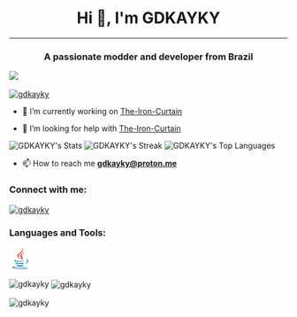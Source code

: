 <h1 align="center">Hi 👋, I'm GDKAYKY</h1>

---

<h3 align="center">A passionate modder and developer from Brazil</h3>
<p align="left"> <img src="https://komarev.com/ghpvc/?username=gdkayky&label=Profile%20views&color=0e75b6&style=flat" /> </p>

<p align="left"> <a href="https://github.com/ryo-ma/github-profile-trophy"><img src="https://github-profile-trophy.vercel.app/?username=gdkayky" alt="gdkayky" /></a> </p>

- 🔭 I’m currently working on [The-Iron-Curtain](github.com/GDKAYKY/The-Iron-Curtain)

- 🤝 I’m looking for help with [The-Iron-Curtain](github.com/GDKAYKY/The-Iron-Curtain)

![GDKAYKY's Stats](https://github-readme-stats.vercel.app/api?username=GDKAYKY&theme=dark&show_icons=true&hide_border=true&count_private=true)
![GDKAYKY's Streak](https://github-readme-streak-stats.herokuapp.com/?user=GDKAYKY&theme=dark&hide_border=true)
![GDKAYKY's Top Languages](https://github-readme-stats.vercel.app/api/top-langs/?username=GDKAYKY&theme=dark&show_icons=true&hide_border=true&layout=compact)

- 📫 How to reach me **gdkayky@proton.me**

<h3 align="left">Connect with me:</h3>
<p align="left">
<a href="https://www.youtube.com/@GDKAYKY" target="blank"><img align="center" src="https://raw.githubusercontent.com/rahuldkjain/github-profile-readme-generator/master/src/images/icons/Social/youtube.svg" alt="gdkayky" height="30" width="40" /></a>
</p>

<h3 align="left">Languages and Tools:</h3>
<p align="left"> <a href="https://www.java.com" target="_blank" rel="noreferrer"> <img src="https://raw.githubusercontent.com/devicons/devicon/master/icons/java/java-original.svg" alt="java" width="40" height="40"/> </a> </p>

<p><img align="left" src="https://github-readme-stats.vercel.app/api/top-langs?username=gdkayky&show_icons=true&locale=en&layout=compact" alt="gdkayky" /></p>

<p>&nbsp;<img align="center" src="https://github-readme-stats.vercel.app/api?username=gdkayky&show_icons=true&locale=en" alt="gdkayky" /></p>

<p><img align="center" src="https://github-readme-streak-stats.herokuapp.com/?user=gdkayky&" alt="gdkayky" /></p>
